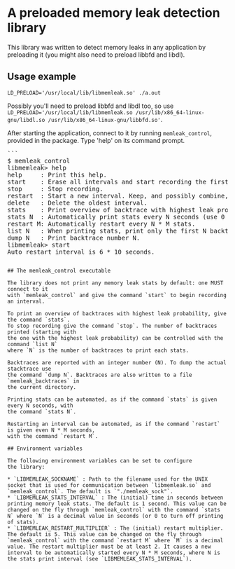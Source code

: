 # A preloaded memory leak detection library

This library was written to detect memory leaks in any application
by preloading it (you might also need to preload libbfd and libdl).

## Usage example

`LD_PRELOAD='/usr/local/lib/libmemleak.so' ./a.out`

Possibly you'll need to preload libbfd and libdl too, so use `LD_PRELOAD='/usr/local/lib/libmemleak.so /usr/lib/x86_64-linux-gnu/libdl.so /usr/lib/x86_64-linux-gnu/libbfd.so'`.

After starting the application, connect to it by running `memleak_control`,
provided in the package. Type 'help' on its command prompt.

<pre>
```
$ memleak_control
libmemleak> help
help     : Print this help.
start    : Erase all intervals and start recording the first interval.
stop     : Stop recording.
restart  : Start a new interval. Keep, and possibly combine, previous intervals.
delete   : Delete the oldest interval.
stats    : Print overview of backtrace with highest leak probability.
stats N  : Automatically print stats every N seconds (use 0 to turn off).
restart M: Automatically restart every N * M stats.
list N   : When printing stats, print only the first N backtraces.
dump N   : Print backtrace number N.
libmemleak> start
Auto restart interval is 6 * 10 seconds.
</pre>
```

## The memleak_control executable

The library does not print any memory leak stats by default: one MUST connect to it
with `memleak_control` and give the command `start` to begin recording an interval.

To print an overview of backtraces with highest leak probability, give the command `stats`.
To stop recording give the command `stop`. The number of backtraces printed (starting with
the one with the highest leak probability) can be controlled with the command `list N`
where `N` is the number of backtraces to print each stats.

Backtraces are reported with an integer number (N). To dump the actual stacktrace use
the command `dump N`. Backtraces are also written to a file `memleak_backtraces` in
the current directory.

Printing stats can be automated, as if the command `stats` is given every N seconds, with
the command `stats N`.

Restarting an interval can be automated, as if the command `restart` is given even N * M seconds,
with the command `restart M`.

## Environment variables

The following environment variables can be set to configure
the library:

* `LIBMEMLEAK_SOCKNAME` : Path to the filename used for the UNIX socket that is used for communication between `libmemleak.so` and `memleak_control`. The default is `"./memleak_sock"`.
* `LIBMEMLEAK_STATS_INTERVAL` : The (initial) time in seconds between printing memory leak stats. The default is 1 second. This value can be changed on the fly through `memleak_control` with the command `stats N` where `N` is a decimal value in seconds (or 0 to turn off printing of stats).
* `LIBMEMLEAK_RESTART_MULTIPLIER` : The (initial) restart multiplier. The default is 5. This value can be changed on the fly through `memleak_control` with the command `restart M` where `M` is a decimal value. The restart multiplier must be at least 2. It causes a new interval to be automatically started every N * M seconds, where N is the stats print interval (see `LIBMEMLEAK_STATS_INTERVAL`).

